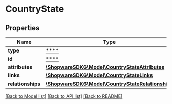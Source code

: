 # CountryState

## Properties
Name | Type | Description | Notes
------------ | ------------- | ------------- | -------------
**type** | [****](.md) |  | [optional] 
**id** | [****](.md) |  | [optional] 
**attributes** | [**\ShopwareSDK6\Model\CountryStateAttributes**](CountryStateAttributes.md) |  | [optional] 
**links** | [**\ShopwareSDK6\Model\CountryStateLinks**](CountryStateLinks.md) |  | [optional] 
**relationships** | [**\ShopwareSDK6\Model\CountryStateRelationships**](CountryStateRelationships.md) |  | [optional] 

[[Back to Model list]](../../README.md#documentation-for-models) [[Back to API list]](../../README.md#documentation-for-api-endpoints) [[Back to README]](../../README.md)

